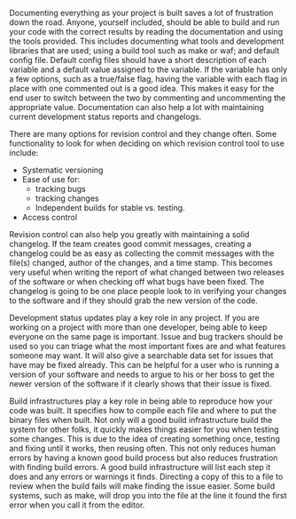 <!--
.. title: Level 1: Minimally Functional Software Engineering Program
.. slug: level-1
.. date: 2019-04-12 15:21:19 UTC-04:00
.. tags: 
.. category: 
.. link: 
.. description: 
.. type: text
-->

Documenting everything as your project is built saves a lot of frustration down the road. Anyone, yourself included, should be able to build and run your code with the correct results by reading the documentation and using the tools provided. This includes documenting what tools and development libraries that are used; using a build tool such as make or waf; and default config file.  Default config files should have a short description of each variable and a default value assigned to the variable. If the variable has only a few options, such as a true/false flag, having the variable with each flag in place with one commented out is a good idea. This makes it easy for the end user to switch between the two by commenting and uncommenting the appropriate value. Documentation can also help a lot with maintaining current development status reports and changelogs.

There are many options for revision control and they change often. Some functionality to look for when deciding on which revision control tool to use include:

* Systematic versioning
* Ease of use for:
    * tracking bugs
    * tracking changes
    * Independent builds for stable vs. testing.
* Access control

Revision control can also help you greatly with maintaining a solid changelog. If the team creates good commit messages, creating a changelog could be as easy as collecting the commit messages with the file(s) changed, author of the changes, and a time stamp. This becomes very useful when writing the report of what changed between two releases of the software or when checking off what bugs have been fixed. The changelog is going to be one place people look to in verifying your changes to the software and if they should grab the new version of the code.

Development status updates play a key role in any project. If you are working on a project with more than one developer, being able to keep everyone on the same page is important. Issue and bug trackers should be used so you can triage what the most important fixes are and what features someone may want. It will also give a searchable data set for issues that have may be fixed already. This can be helpful for a user who is running a version of your software and needs to argue to his or her boss to get the newer version of the software if it clearly shows that their issue is fixed.

Build infrastructures play a key role in being able to reproduce how your code was built. It specifies how to compile each file and where to put the binary files when built. Not only will a good build infrastructure build the system for other folks, it quickly makes things easier for you when testing some changes. This is due to the idea of creating something once, testing and fixing until it works, then reusing often. This not only reduces human errors by having a known good build process but also reduces frustration with finding build errors. A good build infrastructure will list each step it does and any errors or warnings it finds. Directing a copy of this to a file to review when the build fails will make finding the issue easier. Some build systems, such as make, will drop you into the file at the line it found the first error when you call it from the editor.

